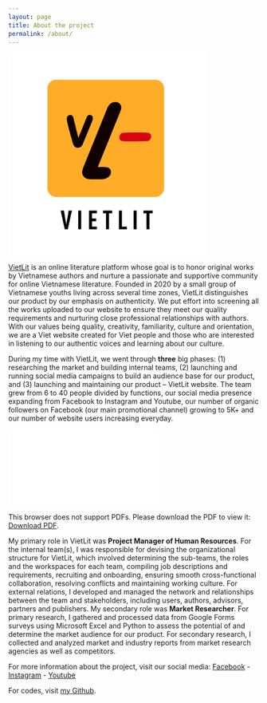 ```yaml
---
layout: page
title: About the project
permalink: /about/
---
```

<p align="left">
  <img src="https://github.com/ngmaihuong/ngmaihuong.github.io/blob/master/assets/img/VietLitlogo.png?raw=true"  width="400">
</p>

[VietLit](https://vietlit.com/) is an online literature platform whose goal is to honor original works by Vietnamese authors and nurture a passionate and supportive community for online Vietnamese literature. Founded in 2020 by a small group of Vietnamese youths living across several time zones, VietLit distinguishes our product by our emphasis on authenticity. We put effort into screening all the works uploaded to our website to ensure they meet our quality requirements and nurturing close professional relationships with authors. With our values being quality, creativity, familiarity, culture and orientation, we are a Viet website created for Viet people and those who are interested in listening to our authentic voices and learning about our culture.

During my time with VietLit, we went through **three** big phases: (1) researching the market and building internal teams, (2) launching and running social media campaigns to build an audience base for our product, and (3) launching and maintaining our product – VietLit website. The team grew from 6 to 40 people divided by functions, our social media presence expanding from Facebook to Instagram and Youtube, our number of organic followers on Facebook (our main promotional channel) growing to 5K+ and our number of website users increasing everyday.


<object data="/vietlit/assets/VietLit-introdeck.pdf" type="application/pdf" width="800px" height="500px">
    <embed src="/vietlit/assets/VietLit-introdeck.pdf">
        <p>This browser does not support PDFs. Please download the PDF to view it: <a href="/vietlit/assets/VietLit-introdeck.pdf">Download PDF</a>.</p>
    </embed>
</object>


My primary role in VietLit was **Project Manager of Human Resources**. For the internal team(s), I was responsible for devising the organizational structure for VietLit, which involved determining the sub-teams, the roles and the workspaces for each team, compiling job descriptions and requirements, recruiting and onboarding, ensuring smooth cross-functional collaboration, resolving conflicts and maintaining working culture. For external relations, I developed and managed the network and relationships between the team and stakeholders, including users, authors, advisors, partners and publishers.
My secondary role was **Market Researcher**. For primary research, I gathered and processed data from Google Forms surveys using Microsoft Excel and Python to assess the potential of and determine the market audience for our product. For secondary research, I collected and analyzed market and industry reports from market research agencies as well as competitors.

For more information about the project, visit our social media: [Facebook](https://www.facebook.com/vietlit.community) - [Instagram](https://www.instagram.com/vietlit.community/) - [Youtube](https://www.youtube.com/channel/UCHKOYGUWip-Iio5Sc5vfJpg)

For codes, visit [my Github](https://github.com/ngmaihuong/vietlit-wi20).
